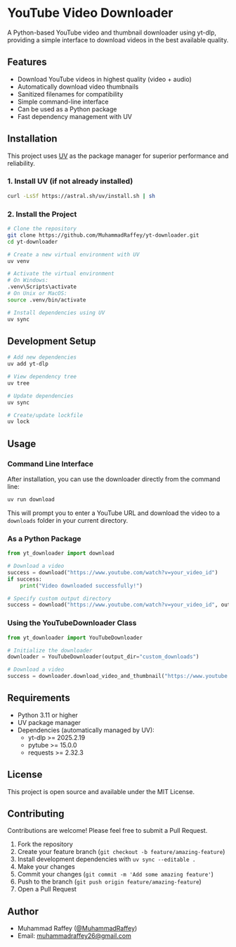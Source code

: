 # YouTube Video Downloader

A Python-based YouTube video and thumbnail downloader using yt-dlp, providing a simple interface to download videos in the best available quality.

## Features

- Download YouTube videos in highest quality (video + audio)
- Automatically download video thumbnails
- Sanitized filenames for compatibility
- Simple command-line interface
- Can be used as a Python package
- Fast dependency management with UV

## Installation

This project uses [UV](https://docs.astral.sh/uv/) as the package manager for superior performance and reliability.

### 1. Install UV (if not already installed)

```bash
curl -LsSf https://astral.sh/uv/install.sh | sh
```

### 2. Install the Project

```bash
# Clone the repository
git clone https://github.com/MuhammadRaffey/yt-downloader.git
cd yt-downloader

# Create a new virtual environment with UV
uv venv

# Activate the virtual environment
# On Windows:
.venv\Scripts\activate
# On Unix or MacOS:
source .venv/bin/activate

# Install dependencies using UV
uv sync
```

## Development Setup

```bash
# Add new dependencies
uv add yt-dlp

# View dependency tree
uv tree

# Update dependencies
uv sync

# Create/update lockfile
uv lock
```

## Usage

### Command Line Interface

After installation, you can use the downloader directly from the command line:

```bash
uv run download
```

This will prompt you to enter a YouTube URL and download the video to a `downloads` folder in your current directory.

### As a Python Package

```python
from yt_downloader import download

# Download a video
success = download("https://www.youtube.com/watch?v=your_video_id")
if success:
    print("Video downloaded successfully!")

# Specify custom output directory
success = download("https://www.youtube.com/watch?v=your_video_id", output_dir="my_videos")
```

### Using the YouTubeDownloader Class

```python
from yt_downloader import YouTubeDownloader

# Initialize the downloader
downloader = YouTubeDownloader(output_dir="custom_downloads")

# Download a video
success = downloader.download_video_and_thumbnail("https://www.youtube.com/watch?v=your_video_id")
```

## Requirements

- Python 3.11 or higher
- UV package manager
- Dependencies (automatically managed by UV):
  - yt-dlp >= 2025.2.19
  - pytube >= 15.0.0
  - requests >= 2.32.3

## License

This project is open source and available under the MIT License.

## Contributing

Contributions are welcome! Please feel free to submit a Pull Request.

1. Fork the repository
2. Create your feature branch (`git checkout -b feature/amazing-feature`)
3. Install development dependencies with `uv sync --editable .`
4. Make your changes
5. Commit your changes (`git commit -m 'Add some amazing feature'`)
6. Push to the branch (`git push origin feature/amazing-feature`)
7. Open a Pull Request

## Author

- Muhammad Raffey ([@MuhammadRaffey](https://github.com/MuhammadRaffey))
- Email: muhammadraffey26@gmail.com

